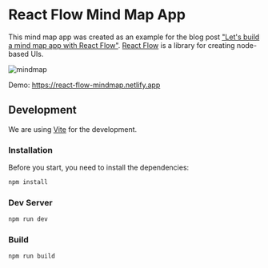 # React Flow Mind Map App

This mind map app was created as an example for the blog post ["Let's build a mind map app with React Flow"](https://reactflow.dev/blog/mind-map-app-with-react-flow/). [React Flow](https://reactflow.dev) is a library for creating node-based UIs.

![mindmap](https://user-images.githubusercontent.com/2857535/210797861-510f0a3d-fd67-46a7-8a8d-c409cb7dbcdb.png)

Demo: https://react-flow-mindmap.netlify.app

## Development

We are using [Vite](https://vitejs.dev/) for the development.

### Installation

Before you start, you need to install the dependencies:

```sh
npm install
```

### Dev Server

```sh
npm run dev
```

### Build

```sh
npm run build
```
